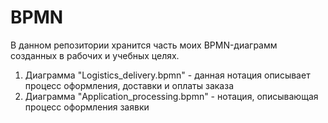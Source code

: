 # BPMN
В данном репозитории хранится часть моих BPMN-диаграмм созданных в рабочих и учебных целях.
1) Диаграмма "Logistics_delivery.bpmn" - данная нотация описывает процесс оформления, доставки и оплаты заказа
2) Диаграмма "Application_processing.bpmn" - нотация, описывающая процесс оформления заявки
